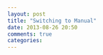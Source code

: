 ```yaml
---
layout: post
title: "Switching to Manual"
date: 2013-08-26 20:50
comments: true
categories: 
---
```


